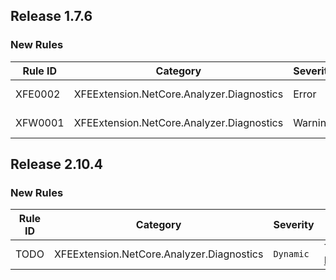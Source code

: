 ﻿## Release 1.7.6

### New Rules

Rule ID | Category | Severity | Notes
--------|----------|----------|-------
XFE0002 | XFEExtension.NetCore.Analyzer.Diagnostics | Error | ProfileExtensionDiagnostics, [Documentation](https://www.xfegzs.com/codespace/diagnostics/XFE0002.html)
XFW0001 | XFEExtension.NetCore.Analyzer.Diagnostics | Warning | ProfileExtensionDiagnostics, [Documentation](https://www.xfegzs.com/codespace/diagnostics/XFW0001.html)

## Release 2.10.4

### New Rules

Rule ID | Category | Severity | Notes
--------|----------|----------|-------
TODO | XFEExtension.NetCore.Analyzer.Diagnostics | `Dynamic` | TodoCommentAnalyzerDiagnostics, [Documentation](https://www.xfegzs.com/codespace/diagnostics/TODO.html)